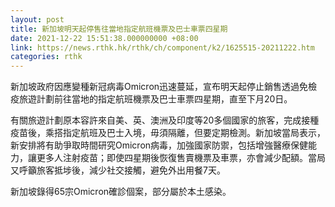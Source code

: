 ```yaml
---
layout: post
title: 新加坡明天起停售往當地指定航班機票及巴士車票四星期
date: 2021-12-22 15:51:38.000000000 +08:00
link: https://news.rthk.hk/rthk/ch/component/k2/1625515-20211222.htm
categories: rthk
---
```


新加坡政府因應變種新冠病毒Omicron迅速蔓延，宣布明天起停止銷售透過免檢疫旅遊計劃前往當地的指定航班機票及巴士車票四星期，直至下月20日。

有關旅遊計劃原本容許來自美、英、澳洲及印度等20多個國家的旅客，完成接種疫苗後，乘搭指定航班及巴士入境，毋須隔離，但要定期檢測。新加坡當局表示，新安排將有助爭取時間研究Omicron病毒，加強國家防禦，包括增強醫療保健能力，讓更多人注射疫苗；即使四星期後恢復售賣機票及車票，亦會減少配額。當局又呼籲旅客抵埗後，減少社交接觸，避免外出用餐7天。

新加坡錄得65宗Omicron確診個案，部分屬於本土感染。
